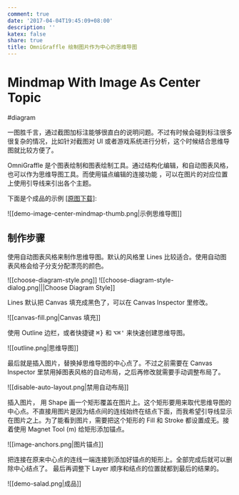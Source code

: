 ```yaml
---
comment: true
date: '2017-04-04T19:45:09+08:00'
description: ''
katex: false
share: true
title: OmniGraffle 绘制图片作为中心的思维导图
---
```


# Mindmap With Image As Center Topic

#diagram

一图胜千言，通过截图加标注能够很直白的说明问题。不过有时候会碰到标注很多很复杂的情况，比如针对截图对 UI 或者游戏系统进行分析，这个时候结合思维导图就比较方便了。

OmniGraffle 是个图表绘制和图表绘制工具。通过结构化编辑，和自动图表风格，也可以作为思维导图工具。而使用锚点编辑的连接功能 ，可以在图片的对应位置上使用引导线来引出各个主题。

<!--more-->

下面是个成品的示例 [[原图下载]](https://raw.githubusercontent.com/doitian/assets/master/2020/YBCYsJ/demo-image-center-mindmap.png):

![[demo-image-center-mindmap-thumb.png|示例思维导图]]

## 制作步骤

使用自动图表风格来制作思维导图。默认的风格里 Lines 比较适合。使用自动图表风格会给子分支分配漂亮的颜色。

![[choose-diagram-style.png]]
![[choose-diagram-style-dialog.png|||Choose Diagram Style]]

Lines 默认把 Canvas 填充成黑色了，可以在 Canvas Inspector 里修改。

![[canvas-fill.png|Canvas 填充]]

使用 Outline 边栏，或者快捷键 <kbd>⌘}</kbd> 和 <kbd>⌥⌘'</kbd> 来快速创建思维导图。

![[outline.png|思维导图]]

最后就是插入图片，替换掉思维导图的中心点了。不过之前需要在 Canvas Inspector 里禁用掉图表风格的自动布局，之后再修改就需要手动调整布局了。

![[disable-auto-layout.png|禁用自动布局]]

插入图片， 用 Shape 画一个矩形覆盖在图片上。这个矩形要用来取代思维导图的中心点。不直接用图片是因为结点间的连线始终在结点下面，而我希望引导线显示在图片之上。为了能看到图片，需要把这个矩形的 Fill 和 Stroke 都设置成无。接着使用 Magnet Tool (m) 给矩形添加锚点。

![[image-anchors.png|图片锚点]]

把连接在原来中心点的连线一端连接到添加好锚点的矩形上。全部完成后就可以删除中心结点了。 最后再调整下 Layer 顺序和结点的位置就都到最后的结果的。

![[demo-salad.png|成品]]
